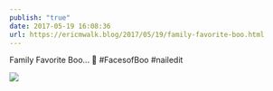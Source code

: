 ```yaml
---
publish: "true"
date: 2017-05-19 16:08:36
url: https://ericmwalk.blog/2017/05/19/family-favorite-boo.html
---
```


Family Favorite Boo... 👻 #FacesofBoo #nailedit

![](https://ericmwalk.blog/uploads/2022/0cc6bbfb89.jpg)